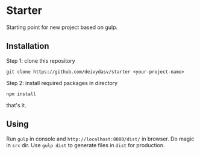 # Starter
Starting point for new project based on gulp.

## Installation
Step 1: clone this repository
```
git clone https://github.com/deivydasv/starter <your-project-name>
```
Step 2: install required packages in *<your-project-name>* directory
```
npm install
```
that's it.

## Using
Run `gulp` in console and `http://localhost:8080/dist/` in browser. Do magic in `src` dir. Use `gulp dist` to generate files in `dist` for production.
